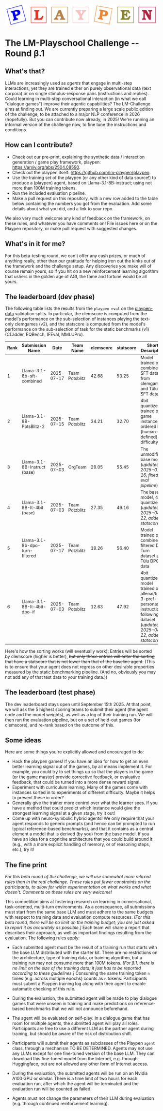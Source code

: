 ![Playpen Logo](playpen-logo.png)

# The LM-Playschool Challenge -- Round β.1

## What's that?

LLMs are increasingly used as *agents* that engage in multi-step interactions, yet they are trained either on purely observational data (text corpora) or on single stimulus-response pairs (instructions and replies). Could learning in multi-step conversational interaction (in what we call "dialogue games") improve their agentic capabilities? The LM-Challenge aims at finding out. We are currently preparing a large scale public edition of the challenge, to be attached to a major NLP conference in 2026 (hopefully). But you can contribute now already, in 2025! We're running an informal version of the challenge now, to fine tune the instructions and conditions.

## How can I contribute?

- Check out our pre-print, explaining the synthetic data / interaction generation / game play framework, playpen: <https://arxiv.org/abs/2504.08590>.
- Check out the playpen itself: <https://github.com/lm-playpen/playpen>.
- Use the training set of the playpen (or any other kind of data source!) to produce a (playpen) agent, based on Llama-3.1-8B-instruct; using not more than 100M training tokens.
- Run the included evaluation pipeline. 
- Make a pull request on this repository, with a new row added to the table below containing the numbers you got from the evaluation. Add some details about what you did, and a link to your repo.

We also very much welcome any kind of feedback on the framework, on these rules, and whatever you have comments on! File issues here or on the Playpen repository, or make pull request with suggested changes.

## What's in it for me?

For this beta-testing round, we can't offer any cash prizes, or much of anything really, other than our gratitude for helping iron out the kinks out of the framework and the challenge setup. Any discoveries you make will of course remain yours, so if you hit on a new reinforcement learning algorithm that ushers in the golden age of AGI, the fame and fortune would be all yours.



## The leaderboard (dev phase)

The following table lists the results from the `playpen eval` on the [playpen-data](https://huggingface.co/datasets/colab-potsdam/playpen-data) validation splits.
In particular, the clemscore is computed from the model's performance on the sub-selection of instances playing the text-only clemgames (v2), and the statscore is computed from the model's performance on the sub-selection of task for the static benchmarks (v1) (CLadder, EQBench, IFEval, MMLUPro).

| Rank | Submission Name | Date | Team Name | clemscore | statscore | Short Description |
| ---------- | ------- | ------- | ------- | -------|-----------|-----|
| 1 | Llama-3.1-8b-sft-combined | 2025-07-17 | Team Potsblitz | 42.68      | 53.25     | Model trained on combined SFT data from clemgames and Tülu SFT data |
| 2    | Llama-3.1-8B-PotsBlitz-2      | 2025-07-15 | Team Potsblitz | 34.21     | 32.70      | 4bit quantized, trained on game instances ordered by (human-defined) difficulty |
| 3 | Llama-3.1-8B-Instruct (base) | 2025-07-03 | OrgTeam | 29.05      | 55.45     | The unmodified base model (*updated 2025-07-16, fixed eval pipeline*) |
| 4 |  Llama-3.1-8B-It-4bit (base) | 2025-07-03 | Team Potzblitz | 27.35 | 49.16       | The base model, 4bit quantized (*updated 2025-08-22, added statscore*) |
| 5 |  Llama-3.1-8b-dpo-turn-filtered | 2025-07-17 | Team Potzblitz | 19.26 | 56.40       | Model trained on combined filtered DPO Turn dataset and Tülu DPO data |
| 6 | Llama-3.1-8B-It-4bit-dpo-if | 2025-07-03 | Team Potsblitz | 12.63 | 47.92       |  4bit quantized, model trained on allenai/tulu-3-pref-personas-instruction-following dataset (*updated 2025-08-22, added statscore*)


Here's how the sorting works (will eventually work): Entries will be sorted by clemscore (higher is better), <strike>but only those entries will enter the sorting that have a statscore that is not lower than that of the baseline agent.</strike> (This is to ensure that your agent does not regress on other desirable properties measured by the static benchmarking pipeline. (And no, obviously you may not add any of that test data to your training data.))


## The leaderboard (test phase)

The dev leaderboard stays open until September 15th 2025. At that point, we will ask the 5 highest scoring teams to submit their agent (the agent code and the model weights), as well as a log of their training run. We will then run the evaluation pipeline, but on a set of held-out games (for clemscore), and re-rank based on the outcome of this.





## Some ideas

Here are some things you're explicitly allowed and encouraged to do:

- Hack the playpen games! If you have an idea for how to get an even better learning signal out of the games, by all means implement it. For example, you could try to set things up so that the players in the game (or the game master) provide corrective feedback, or evaluative feedback, that could be turned into a more dense reward signal.
- Experiment with curriculum learning. Many of the games come with instances sorted in to experiments of different difficulty. Maybe it helps to present these in order?
- Generally give the trainer more control over what the learner sees. If you have a method that could predict which instance would give the strongest learning signal at a given stage, try it out!
- Come up with neuro-symbolic hybrid agents! We only require that your agent responds to generic prompts (and hence can be prompted to run typical reference-based benchmarks), and that it contains as a central element a model that is derived (by you) from the base model. If you have an idea for a cognitive architecture that you could build around it (e.g., with a more explicit handling of memory, or of reasoning steps, etc.), try it!


## The fine print

*For this beta round of the challenge, we will use somewhat more relaxed rules than in the real challenge. These rules put fewer constraints on the participants, to allow for wider experimentation on what works and what doesn't. Comments on these rules are very welcome!*


This competition aims at fostering research on learning in conversational, task-oriented, multi-turn environments. As a consequence, all submissions must start from the same base LLM and must adhere to the same budgets with respect to training data and evaluation compute resources. *[For this beta round, there will be no limit on the training budget; you are just asked to report it as accurately as possible.]*
Each team will share a report that describes their approach, as well as important findings resulting from the evaluation. The following rules apply:

- Each submitted agent must be the result of a training run that starts with the base LLM distributed with the starter kit. There are no restrictions on the architecture, type of training data, or training algorithm, but a training run may not consume more than 100M tokens. *[For β.1, there is no limit on the size of the training data; it just has to be reported according to these guidelines.]* Consuming the same training token `n` times (e.g. across multiple epochs) counts as `n` tokens. Participants must submit a Playpen training log along with their agent to enable automatic checking of this rule.

- During the evaluation, the submitted agent will be made to play dialogue games that were unseen in training and make predictions on reference-based benchmarks that we will not announce beforehand.

- The agent will be evaluated on self-play: In a dialogue game that has room for multiple agents, the submitted agent will play all roles. Participants are free to use a different LLM as the partner agent during training, but should be aware of the risk of distribution shift.

- Participants will submit their agents as subclasses of the Playpen `agent` class, through a mechanism TO BE DETERMINED. Agents may not use any LLMs except for one fine-tuned version of the base LLM. They can download this fine-tuned model from the Internet, e.g. through Huggingface, but are not allowed any other form of Internet access.

-  During the evaluation, the submitted agents will be run on an Nvidia A100 GPU or similar. There is a time limit of two hours for each evaluation run, after which the agent will be terminated and the evaluation run will be counted as failed.

- Agents must not change the parameters of their LLM during evaluation (e.g. through continued reinforcement learning).
